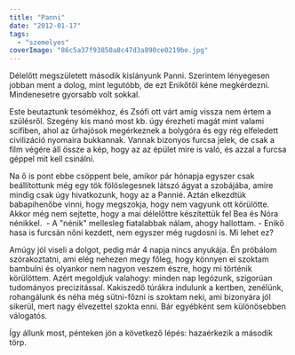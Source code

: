 ```yaml
---
title: "Panni"
date: "2012-01-17"
tags: 
  - "szemelyes"
coverImage: "86c5a37f93850a8c47d3a890ce0219be.jpg"
---
```


Délelőtt megszületett második kislányunk Panni. Szerintem lényegesen jobban ment a dolog, mint legutóbb, de ezt Enikőtől kéne megkérdezni. Mindenesetre gyorsabb volt sokkal.

Este beutaztunk tesómékhoz, és Zsófi ott várt amíg vissza nem értem a szülésről. Szegény kis manó most kb. úgy érezheti magát mint valami scifiben, ahol az űrhajósok megérkeznek a bolygóra és egy rég elfeledett civilizáció nyomaira bukkannak. Vannak bizonyos furcsa jelek, de csak a film végére áll össze a kép, hogy az az épület mire is való, és azzal a furcsa géppel mit kell csinálni.

Na ő is pont ebbe csöppent bele, amikor pár hónapja egyszer csak beállítottunk még egy tök fölöslegesnek látszó ágyat a szobájába, amire mindig csak úgy hivatkozunk, hogy az a Pannié. Aztán elkezdtük babapihenőbe vinni, hogy megszokja, hogy nem vagyunk ott körülötte. Akkor még nem sejtette, hogy a mai délelőttre készítettük fel Bea és Nóra nénikkel.  - A "nénik" mellesleg fiatalabbak nálam, ahogy hallottam. - Enikő hasa is furcsán nőni kezdett, nem egyszer még rugdosni is. Mi lehet ez?

Amúgy jól viseli a dolgot, pedig már 4 napja nincs anyukája. Én próbálom szórakoztatni, ami elég nehezen megy főleg, hogy könnyen el szoktam bambulni és olyankor nem nagyon veszem észre, hogy mi történik körülöttem. Azért megoldjuk valahogy: minden nap legózunk, szigorúan tudományos precizitással. Kakiszedő túrákra indulunk a kertben, zenélünk, rohangálunk és néha még sütni-főzni is szoktam neki, ami bizonyára jól sikerül, mert nagy élvezettel szokta enni. Bár egyébként sem különösebben válogatós.

Így állunk most, pénteken jön a következő lépés: hazaérkezik a második törp.
